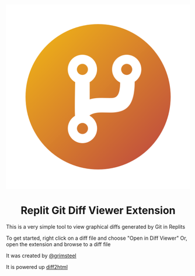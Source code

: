 <div align="center">
  
![icon](icon.svg)
# Replit Git Diff Viewer Extension </div>

This is a very simple tool to view graphical diffs generated by Git in Replits

To get started, right click on a diff file and choose "Open in Diff Viewer"
Or, open the extension and browse to a diff file

It was created by [@grimsteel](https://replit.com/@GrimSteel)

It is powered up [diff2html](https://github.com/rtfpessoa/diff2html)